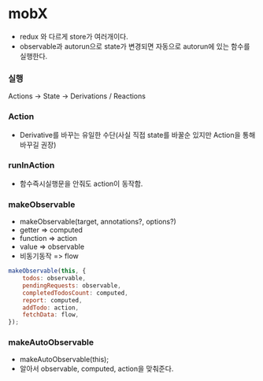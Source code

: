 # mobX

-   redux 와 다르게 store가 여러개이다.
-   observable과 autorun으로 state가 변경되면 자동으로 autorun에 있는 함수를 실행한다.

### 실행

Actions -> State -> Derivations / Reactions

### Action

-   Derivative를 바꾸는 유일한 수단(사실 직접 state를 바꿀순 있지만 Action을 통해 바꾸길 권장)

### runInAction

-   함수즉시실행문을 안줘도 action이 동작함.

### makeObservable

-   makeObservable(target, annotations?, options?)
-   getter => computed
-   function => action
-   value => observable
-   비동기동작 => flow

```javascript
makeObservable(this, {
    todos: observable,
    pendingRequests: observable,
    completedTodosCount: computed,
    report: computed,
    addTodo: action,
    fetchData: flow,
});
```

### makeAutoObservable

-   makeAutoObservable(this);
-   알아서 observable, computed, action을 맞춰준다.
